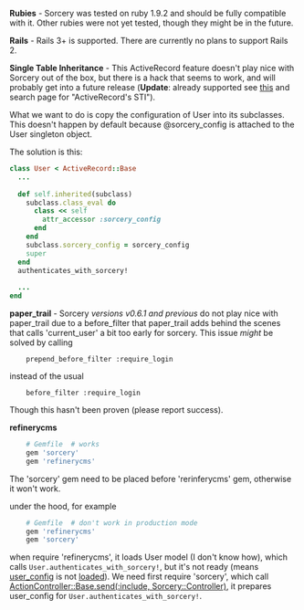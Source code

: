 **Rubies** - Sorcery was tested on ruby 1.9.2 and should be fully compatible with it.
Other rubies were not yet tested, though they might be in the future.

**Rails** - Rails 3+ is supported. There are currently no plans to support Rails 2.

**Single Table Inheritance** - This ActiveRecord feature doesn't play nice with Sorcery out of the box, but there is a hack that seems to work, and will probably get into a future release (**Update**: already supported see [this](https://github.com/NoamB/sorcery/blob/master/lib/generators/sorcery/templates/initializer.rb) and search page for "ActiveRecord's STI").

What we want to do is copy the configuration of User into its subclasses. This doesn't happen by default because @sorcery_config is attached to the User singleton object.

The solution is this:

```ruby
class User < ActiveRecord::Base
  ...
  
  def self.inherited(subclass)
    subclass.class_eval do
      class << self
        attr_accessor :sorcery_config
      end
    end
    subclass.sorcery_config = sorcery_config
    super
  end
  authenticates_with_sorcery!
  
  ...
end
```


**paper_trail** - Sorcery _versions v0.6.1 and previous_ do not play nice with paper_trail due to a before_filter that paper_trail adds behind the scenes that calls 'current_user' a bit too early for sorcery. This issue *might* be solved by calling
```
    prepend_before_filter :require_login
```

instead of the usual
```
    before_filter :require_login
```

Though this hasn't been proven (please report success).


**refinerycms**


```ruby
    # Gemfile  # works
    gem 'sorcery'
    gem 'refinerycms'
```


The 'sorcery' gem need to be placed before 'rerinferycms' gem, otherwise it won't work.

under the hood, for example

```ruby
    # Gemfile  # don't work in production mode
    gem 'refinerycms'
    gem 'sorcery'
```

when require 'refinerycms', it loads User model (I don't know how), which calls `User.authenticates_with_sorcery!`,  but it's not ready (means [user_config](https://github.com/NoamB/sorcery/blob/master/lib/sorcery/initializers/initializer.rb#L61) is not [loaded](https://github.com/NoamB/sorcery/blob/master/lib/sorcery/controller.rb#L15)).  We need first require 'sorcery', which call [ ActionController::Base.send(:include, Sorcery::Controller)](https://github.com/NoamB/sorcery/blob/master/lib/sorcery/engine.rb#L11),  it prepares user_config for `User.authenticates_with_sorcery!`.
